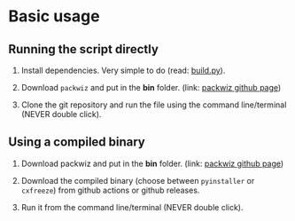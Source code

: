 # Basic usage

## Running the script directly

1. Install dependencies. Very simple to do (read: [build.py](./build.py.md)).

2. Download `packwiz` and put in the **bin** folder. (link: [packwiz github page](https://github.com/packwiz/packwiz#installation))

3. Clone the git repository and run the file using the command line/terminal (NEVER double click).

## Using a compiled binary

1. Download packwiz and put in the **bin** folder. (link: [packwiz github page](https://github.com/packwiz/packwiz#installation))

2. Download the compiled binary (choose between `pyinstaller` or `cxfreeze`) from github actions or github releases.

3. Run it from the command line/terminal (NEVER double click).
